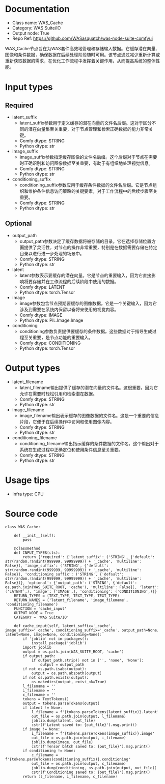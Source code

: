 # Documentation
- Class name: WAS_Cache
- Category: WAS Suite/IO
- Output node: True
- Repo Ref: https://github.com/WASasquatch/was-node-suite-comfyui

WAS_Cache节点旨在为WAS套件高效地管理和存储输入数据。它缓存潜在向量、图像和条件数据，确保数据在后续处理阶段随时可用。该节点通过减少重新计算或重新获取数据的需求，在优化工作流程中发挥着关键作用，从而提高系统的整体性能。

# Input types
## Required
- latent_suffix
    - latent_suffix参数用于定义缓存的潜在向量的文件名后缀。这对于区分不同的潜在向量集至关重要，对于节点管理和检索正确数据的能力非常关键。
    - Comfy dtype: STRING
    - Python dtype: str
- image_suffix
    - image_suffix参数指定缓存图像的文件名后缀。这个后缀对于节点在需要时正确识别和访问图像数据至关重要，有助于有组织地处理视觉信息。
    - Comfy dtype: STRING
    - Python dtype: str
- conditioning_suffix
    - conditioning_suffix参数应用于缓存条件数据的文件名后缀。它是节点组织和维护条件信息访问策略的关键要素，对于工作流程中的后续步骤至关重要。
    - Comfy dtype: STRING
    - Python dtype: str
## Optional
- output_path
    - output_path参数决定了缓存数据将被存储的目录。它在选择存储位置方面提供了灵活性，对节点的操作非常重要，特别是在数据需要存储在特定目录以进行进一步处理的场景中。
    - Comfy dtype: STRING
    - Python dtype: str
- latent
    - latent参数表示要缓存的潜在向量。它是节点的重要输入，因为它直接影响将要存储并在工作流程的后续阶段中使用的数据。
    - Comfy dtype: LATENT
    - Python dtype: torch.Tensor
- image
    - image参数包含节点预期要缓存的图像数据。它是一个关键输入，因为它涉及到需要在系统内保留以备将来使用的视觉内容。
    - Comfy dtype: IMAGE
    - Python dtype: PIL.Image.Image
- conditioning
    - conditioning参数负责提供要缓存的条件数据。这些数据对于指导生成过程至关重要，是节点功能的重要输入。
    - Comfy dtype: CONDITIONING
    - Python dtype: torch.Tensor

# Output types
- latent_filename
    - latent_filename输出提供了缓存的潜在向量的文件名。这很重要，因为它允许在需要时轻松引用和检索潜在数据。
    - Comfy dtype: STRING
    - Python dtype: str
- image_filename
    - image_filename输出表示缓存的图像数据的文件名。这是一个重要的信息片段，它便于在后续操作中访问和使用图像内容。
    - Comfy dtype: STRING
    - Python dtype: str
- conditioning_filename
    - conditioning_filename输出指示缓存的条件数据的文件名。这个输出对于系统在生成过程中正确定位和使用条件信息至关重要。
    - Comfy dtype: STRING
    - Python dtype: str

# Usage tips
- Infra type: CPU

# Source code
```
class WAS_Cache:

    def __init__(self):
        pass

    @classmethod
    def INPUT_TYPES(cls):
        return {'required': {'latent_suffix': ('STRING', {'default': str(random.randint(999999, 99999999)) + '_cache', 'multiline': False}), 'image_suffix': ('STRING', {'default': str(random.randint(999999, 99999999)) + '_cache', 'multiline': False}), 'conditioning_suffix': ('STRING', {'default': str(random.randint(999999, 99999999)) + '_cache', 'multiline': False})}, 'optional': {'output_path': ('STRING', {'default': os.path.join(WAS_SUITE_ROOT, 'cache'), 'multiline': False}), 'latent': ('LATENT',), 'image': ('IMAGE',), 'conditioning': ('CONDITIONING',)}}
    RETURN_TYPES = (TEXT_TYPE, TEXT_TYPE, TEXT_TYPE)
    RETURN_NAMES = ('latent_filename', 'image_filename', 'conditioning_filename')
    FUNCTION = 'cache_input'
    OUTPUT_NODE = True
    CATEGORY = 'WAS Suite/IO'

    def cache_input(self, latent_suffix='_cache', image_suffix='_cache', conditioning_suffix='_cache', output_path=None, latent=None, image=None, conditioning=None):
        if 'joblib' not in packages():
            install_package('joblib')
        import joblib
        output = os.path.join(WAS_SUITE_ROOT, 'cache')
        if output_path:
            if output_path.strip() not in ['', 'none', 'None']:
                output = output_path
        if not os.path.isabs(output):
            output = os.path.abspath(output)
        if not os.path.exists(output):
            os.makedirs(output, exist_ok=True)
        l_filename = ''
        i_filename = ''
        c_filename = ''
        tokens = TextTokens()
        output = tokens.parseTokens(output)
        if latent != None:
            l_filename = f'{tokens.parseTokens(latent_suffix)}.latent'
            out_file = os.path.join(output, l_filename)
            joblib.dump(latent, out_file)
            cstr(f'Latent saved to: {out_file}').msg.print()
        if image != None:
            i_filename = f'{tokens.parseTokens(image_suffix)}.image'
            out_file = os.path.join(output, i_filename)
            joblib.dump(image, out_file)
            cstr(f'Tensor batch saved to: {out_file}').msg.print()
        if conditioning != None:
            c_filename = f'{tokens.parseTokens(conditioning_suffix)}.conditioning'
            out_file = os.path.join(output, c_filename)
            joblib.dump(conditioning, os.path.join(output, out_file))
            cstr(f'Conditioning saved to: {out_file}').msg.print()
        return (l_filename, i_filename, c_filename)
```
